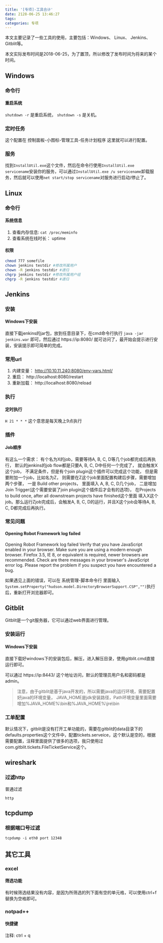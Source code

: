 ```yaml
---
title: '[专项]-工具合计'
date: 2128-06-25 13:46:27
tags:
categories: 专项
---
```


本文主要记录了一些工具的使用，主要包括：Windows、 Linux、 Jenkins、Gitblit等。

本文实际发布时间是2018-06-25，为了置顶，所以修改了发布时间为将来的某个时间。

<!--more-->

## Windows

### 命令行

#### 重启系统

`shutdown -r` 是重启系统， `shutdown -s` 是关机。

### 定时任务

这个配置在 控制面板-小图标-管理工具-任务计划程序 这里就可以进行配置。

### 服务

找到`InstallUtil.exe`这个文件，然后在命令行使用`InstallUtil.exe servicename`安装你的服务，可以通过`InstallUtil.exe /u servicename`卸载服务，然后就可以使用`net start/stop servicename`对服务进行启动/停止了。

## Linux

### 命令行

#### 系统信息

1. 查看内存信息: `cat /proc/meminfo`
2. 查看系统在线时长： uptime

#### 权限

``` bash
chmod 777 somefile
chown jenkins testdir #修改所属用户
chown -R jenkins testdir #递归
chgrp jenkins testdir #修改所属用户组
chgrp -R jenkins testdir #递归
```

## Jenkins

### 安装

#### Windows下安装

直接下载jenkins的jar包，放到任意目录下，在cmd命令行执行 `java -jar jenkins.war` 即可，然后通过 https://ip:8080/ 就可访问了，最开始会提示进行安装，安装提示即可简单的完成。

### 常用url

1. 内建变量： http://10.10.11.240:8080/env-vars.html/
2. 重启： http://localhost:8080/restart
1. 重新加载： http://localhost:8080/reload

### 执行

#### 定时执行

`H 21 * * *` 这个意思是每天晚上9点执行

### 插件

#### Job顺序

有这么一个需求： 有个名为X的job，需要等待A, B, C, D等几个job都完成后再执行， 默认的jenkins的job flow都是只要A, B, C, D中任何一个完成了， 就会触发X这个job， 不满足条件，但是有个join plugin这个插件可以完成这个功能， 但是需要附加一个job，比如名为Z，
则需要在Z这个job里面配置构建后步骤，需要增加两个步骤， 一是 Build other projects， 里面填入 A, B, C, D几个job， 二是增加 Join Trigger(这个需要安装了join plugin这个插件后才会有的选项)， 在Projects to build once, after all downstream projects have finished这个里面
填入X这个job。那么运行Zjob完成后，会触发A, B, C, D的运行，并且X这个job会等待A, B, C, D都完成后再执行。

### 常见问题

#### Opening Robot Framework log failed

Opening Robot Framework log failed
Verify that you have JavaScript enabled in your browser.
Make sure you are using a modern enough browser. Firefox 3.5, IE 8, or equivalent is required, newer browsers are recommended.
Check are there messages in your browser's JavaScript error log. Please report the problem if you suspect you have encountered a bug.

如果遇见上面的错误，可以在 系统管理-脚本命令行 里面输入 `System.setProperty("hudson.model.DirectoryBrowserSupport.CSP","")`执行后，重新打开浏览器即可。

## Gitblit

Gitblit是一个git服务器，它可以通过web界面进行管理。

### 安装运行

#### Windows下安装

直接下载好windows下的安装包后，解压，进入解压目录，使用gitblit.cmd直接运行即可。

可以通过 https://ip:8443/ 这个地址访问，默认的管理员用户名和密码都是admin。

> 注意，由于gitblit是基于java开发的，所以需要java的运行环境，需要配置好java的环境变量， JAVA_HOME是jdk安装路径，Path环境变量里面需要增加%JAVA_HOME%\bin和%JAVA_HOME%\jre\bin

### 工单配置

默认情况下，gitblit是没有打开工单功能的，需要在gitblit的data目录下的defaults.properties这个文件中，配置tickets.serveice，这个默认是空的，根据需要配置，注释里面提供了很多的选项，我只使用过com.gitblit.tickets.FileTicketService这个。

## wireshark

### 过滤http

普通过滤

```
http
```

## tcpdump

### 根据端口号过滤

```
tcpdump -i eth0 port 12348
```

## 其它工具

### excel

#### 筛选功能

有时候筛选结果没有内容，是因为所筛选的列下面有空的单元格，可以使用ctrl+f替换为空格即可。

### notpad++

#### 快捷键

注释: ctrl + q


